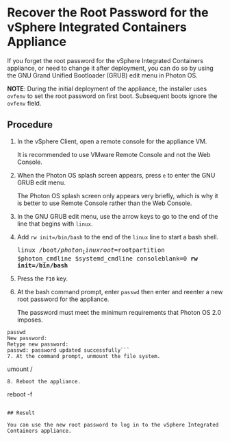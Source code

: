 # Recover the Root Password for the vSphere Integrated Containers Appliance #

If you forget the root password for the vSphere Integrated Containers appliance, or need to change it after deployment, you can do so by using the GNU Grand Unified Bootloader (GRUB) edit menu in Photon OS. 

**NOTE**: During the initial deployment of the appliance, the installer uses `ovfenv` to set the root password on first boot. Subsequent boots ignore the `ovfenv` field.

## Procedure

1. In the vSphere Client, open a remote console for the appliance VM.

    It is recommended to use VMware Remote Console and not the Web Console.
2. When the Photon OS splash screen appears, press `e` to enter the GNU GRUB edit menu.

    The Photon OS splash screen only appears very briefly, which is why it is better to use Remote Console rather than the Web Console.
3. In the GNU GRUB edit menu, use the arrow keys to go to the end of the line that begins with `linux`.
4. Add `rw init=/bin/bash` to the end of the `linux` line to start a bash shell.<pre>linux /boot/$photon_linux root=$rootpartition $photon_cmdline $systemd_cmdline consoleblank=0 <b>rw init=/bin/bash</b></pre>
5. Press the `F10` key.
6. At the bash command prompt, enter `passwd` then enter and reenter a new root password for the appliance.

    The password must meet the minimum requirements that Photon OS 2.0 imposes.
```
passwd
New password:
Retype new password:
passwd: password updated successfully```
7. At the command prompt, unmount the file system.
```
umount /
```
8. Reboot the appliance.
```
reboot -f
```

## Result

You can use the new root password to log in to the vSphere Integrated Containers appliance.